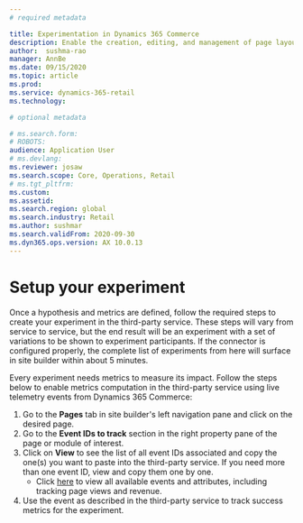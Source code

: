 ```yaml
---
# required metadata

title: Experimentation in Dynamics 365 Commerce
description: Enable the creation, editing, and management of page layout and content treatments in site builder. End-to-end experimentation support will be enabled for e-commerce pages, as well as entities within a page.
author:  sushma-rao 
manager: AnnBe
ms.date: 09/15/2020
ms.topic: article
ms.prod: 
ms.service: dynamics-365-retail
ms.technology: 

# optional metadata

# ms.search.form: 
# ROBOTS: 
audience: Application User
# ms.devlang: 
ms.reviewer: josaw
ms.search.scope: Core, Operations, Retail
# ms.tgt_pltfrm: 
ms.custom: 
ms.assetid: 
ms.search.region: global
ms.search.industry: Retail
ms.author: sushmar
ms.search.validFrom: 2020-09-30
ms.dyn365.ops.version: AX 10.0.13
---
```


# Setup your experiment
Once a hypothesis and metrics are defined, follow the required steps to create your experiment in the third-party service. These steps will vary from service to service, but the end result will be an experiment with a set of variations to be shown to experiment participants. If the connector is configured properly, the complete list of experiments from here will surface in site builder within about 5 minutes.

Every experiment needs metrics to measure its impact. Follow the steps below to enable metrics computation in the third-party service using live telemetry events from Dynamics 365 Commerce:
1. Go to the **Pages** tab in site builder's left navigation pane and click on the desired page. 
1. Go to the **Event IDs to track** section in the right property pane of the page or module of interest.
1. Click on **View** to see the list of all event IDs associated and copy the one(s) you want to paste into the third-party service. If you need more than one event ID, view and copy them one by one. 
    - Click [here](https://docs.microsoft.com/en-us/dynamics365/commerce/dev-itpro/retail-component-events-diagnostics-troubleshooting#e-commerce-events) to view all available events and attributes, including tracking page views and revenue.
1. Use the event as described in the third-party service to track success metrics for the experiment.
